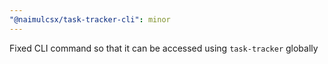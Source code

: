 ```yaml
---
"@naimulcsx/task-tracker-cli": minor
---
```


Fixed CLI command so that it can be accessed using `task-tracker` globally
